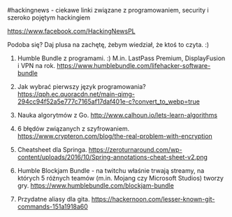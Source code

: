 #hackingnews - ciekawe linki związane z programowaniem, security i szeroko pojętym hackingiem

https://www.facebook.com/HackingNewsPL

Podoba się? Daj plusa na zachętę, żebym wiedział, że ktoś to czyta. :)


1. Humble Bundle z programami. :) M.in. LastPass Premium, DisplayFusion i VPN na rok.
https://www.humblebundle.com/lifehacker-software-bundle

2. Jak wybrać pierwszy język programowania?
https://qph.ec.quoracdn.net/main-qimg-294cc94f52a5e777c7165af17daf401e-c?convert_to_webp=true

3. Nauka algorytmów z Go.
http://www.calhoun.io/lets-learn-algorithms

4. 6 błędów związanych z szyfrowaniem.
https://www.crypteron.com/blog/the-real-problem-with-encryption

5. Cheatsheet dla Springa.
https://zeroturnaround.com/wp-content/uploads/2016/10/Spring-annotations-cheat-sheet-v2.png

6. Humble Blockjam Bundle - na twitchu właśnie trwają streamy, na których 5 różnych teamów (m.in. Mojang czy Microsoft Studios) tworzy gry. 
https://www.humblebundle.com/blockjam-bundle

7. Przydatne aliasy dla gita.
https://hackernoon.com/lesser-known-git-commands-151a1918a60



